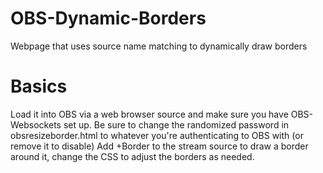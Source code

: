 # OBS-Dynamic-Borders
Webpage that uses source name matching to dynamically draw borders

# Basics
Load it into OBS via a web browser source and make sure you have OBS-Websockets set up. Be sure to change the randomized password in obsresizeborder.html to whatever you're authenticating to OBS with (or remove it to disable)
Add +Border to the stream source to draw a border around it, change the CSS to adjust the borders as needed.
